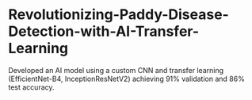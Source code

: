 # Revolutionizing-Paddy-Disease-Detection-with-AI-Transfer-Learning
Developed an AI model using a custom CNN and transfer learning (EfficientNet-B4, InceptionResNetV2) achieving 91% validation and 86% test accuracy.
